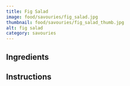 ```yaml
---
title: Fig Salad
image: food/savouries/fig_salad.jpg
thumbnail: food/savouries/fig_salad_thumb.jpg
alt: fig salad
category: savouries
---
```


## Ingredients

## Instructions
